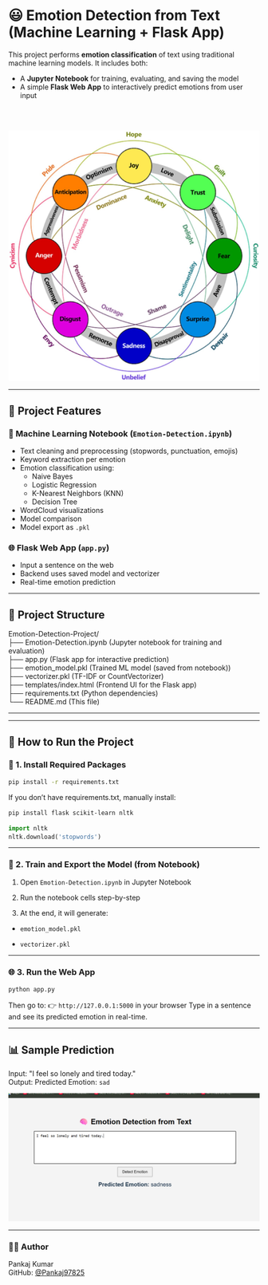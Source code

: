 # 😃 Emotion Detection from Text (Machine Learning + Flask App)

This project performs **emotion classification** of text using traditional machine learning models. It includes both:

- A **Jupyter Notebook** for training, evaluating, and saving the model
- A simple **Flask Web App** to interactively predict emotions from user input
<br>
<br>

  ![Emotion UI](assests/emotion.png)

---

## 📌 Project Features

### 🧪 Machine Learning Notebook (`Emotion-Detection.ipynb`)
- Text cleaning and preprocessing (stopwords, punctuation, emojis)
- Keyword extraction per emotion
- Emotion classification using:
  - Naive Bayes
  - Logistic Regression
  - K-Nearest Neighbors (KNN)
  - Decision Tree
- WordCloud visualizations
- Model comparison
- Model export as `.pkl`

### 🌐 Flask Web App (`app.py`)
- Input a sentence on the web
- Backend uses saved model and vectorizer
- Real-time emotion prediction

---

## 📁 Project Structure

Emotion-Detection-Project/<br>
├── Emotion-Detection.ipynb  (Jupyter notebook for training and evaluation)<br>
├── app.py  (Flask app for interactive prediction)<br>
├── emotion_model.pkl  (Trained ML model (saved from notebook))<br>
├── vectorizer.pkl  (TF-IDF or CountVectorizer)<br>
├── templates/index.html  (Frontend UI for the Flask app)<br>
├── requirements.txt  (Python dependencies)<br>
└── README.md  (This file)<br>

---


---

## 🚀 How to Run the Project

### 🔧 1. Install Required Packages

```bash
pip install -r requirements.txt
```
If you don’t have requirements.txt, manually install:
```bash
pip install flask scikit-learn nltk
```
```python
import nltk
nltk.download('stopwords')
```

---
### 🧠 2. Train and Export the Model (from Notebook)
1. Open `Emotion-Detection.ipynb` in Jupyter Notebook

2. Run the notebook cells step-by-step

3. At the end, it will generate:

  - `emotion_model.pkl`

  - `vectorizer.pkl`


---

### 🌐 3. Run the Web App
```bash
python app.py
```
Then go to:
👉 `http://127.0.0.1:5000` in your browser
Type in a sentence and see its predicted emotion in real-time.

---

## 📊 Sample Prediction
Input: "I feel so lonely and tired today."<br>
Output: Predicted Emotion: `sad`

![Web UI](assests/web-ui.png)

---
### 🙋‍♂️ Author
Pankaj Kumar<br>
GitHub: [@Pankaj97825](https://github.com/Pankaj97825)



